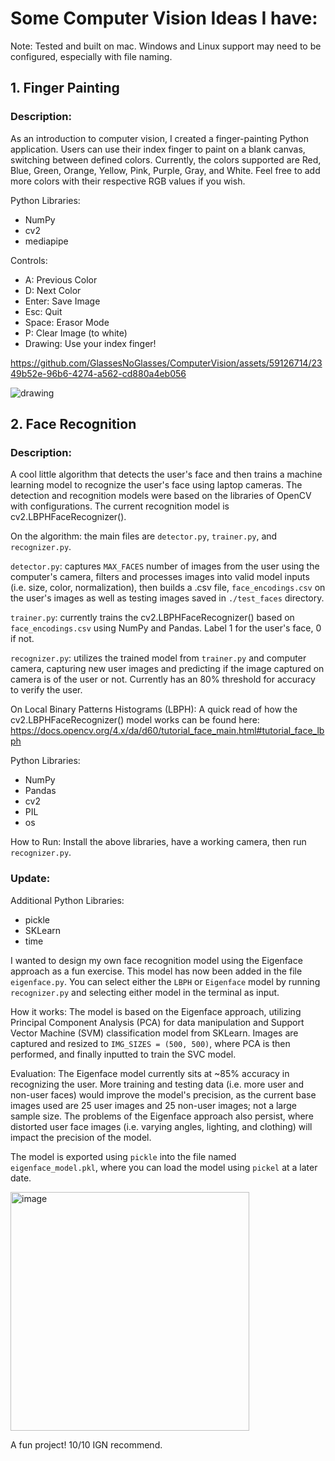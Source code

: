 
# Some Computer Vision Ideas I have:

Note: Tested and built on mac. Windows and Linux support may need to be configured, especially with file naming.

## 1. Finger Painting

### Description:

As an introduction to computer vision, I created a finger-painting Python application. Users can use their index finger to paint on a blank canvas, switching between defined colors. Currently, the colors supported are Red, Blue, Green, Orange, Yellow, Pink, Purple, Gray, and White. Feel free to add more colors with their respective RGB values if you wish.

Python Libraries:
- NumPy
- cv2
- mediapipe

Controls:
- A: Previous Color
- D: Next Color
- Enter: Save Image
- Esc: Quit
- Space: Erasor Mode
- P: Clear Image (to white)
- Drawing: Use your index finger!


https://github.com/GlassesNoGlasses/ComputerVision/assets/59126714/2349b52e-96b6-4274-a562-cd880a4eb056


![drawing](https://github.com/GlassesNoGlasses/ComputerVision/assets/59126714/2476ff8d-e3cb-4f8a-9632-aea15e441957)



## 2. Face Recognition

### Description:

A cool little algorithm that detects the user's face and then trains a machine learning model to recognize the user's face using laptop cameras. The detection and recognition models were based on the libraries of OpenCV with configurations. The current recognition model is cv2.LBPHFaceRecognizer().

On the algorithm: the main files are `detector.py`, `trainer.py`, and `recognizer.py`.

`detector.py`: captures `MAX_FACES` number of images from the user using the computer's camera, filters and processes images into valid model inputs (i.e. size, color, normalization), then builds a .csv file, `face_encodings.csv` on the user's images as well as testing images saved in `./test_faces` directory.

`trainer.py`: currently trains the cv2.LBPHFaceRecognizer() based on `face_encodings.csv` using NumPy and Pandas. Label 1 for the user's face, 0 if not.

`recognizer.py`: utilizes the trained model from `trainer.py` and computer camera, capturing new user images and predicting if the image captured on camera is of the user or not. Currently has an 80% threshold for accuracy to verify the user.

On Local Binary Patterns Histograms (LBPH): A quick read of how the cv2.LBPHFaceRecognizer() model works can be found here: https://docs.opencv.org/4.x/da/d60/tutorial_face_main.html#tutorial_face_lbph


Python Libraries:
- NumPy
- Pandas
- cv2
- PIL
- os

How to Run: Install the above libraries, have a working camera, then run `recognizer.py`.

### Update:

Additional Python Libraries:
- pickle
- SKLearn
- time

I wanted to design my own face recognition model using the Eigenface approach as a fun exercise. This model has now been added in the file `eigenface.py`. You can select either the `LBPH` or `Eigenface` model by running `recognizer.py` and selecting either model in the terminal as input.

How it works: The model is based on the Eigenface approach, utilizing Principal Component Analysis (PCA) for data manipulation and Support Vector Machine (SVM) classification model from SKLearn. Images are captured and resized to `IMG_SIZES = (500, 500)`, where PCA is then performed, and finally inputted to train the SVC model.

Evaluation: The Eigenface model currently sits at ~85% accuracy in recognizing the user. More training and testing data (i.e. more user and non-user faces) would improve the model's
precision, as the current base images used are 25 user images and 25 non-user images; not a large sample size. The problems of the Eigenface approach also persist, where distorted user 
face images (i.e. varying angles, lighting, and clothing) will impact the precision of the model.

The model is exported using `pickle` into the file named `eigenface_model.pkl`, where you can load the model using `pickel` at a later date.

<img width="382" alt="image" src="https://github.com/GlassesNoGlasses/ComputerVision/assets/59126714/4376ef5a-0063-47fb-adc3-d79e3a8292f4">

A fun project! 10/10 IGN recommend.


